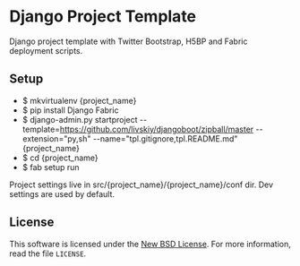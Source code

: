 # Django Project Template #

Django project template with Twitter Bootstrap, H5BP and Fabric deployment scripts.

## Setup ##

- $ mkvirtualenv {project_name}
- $ pip install Django Fabric
- $ django-admin.py startproject --template=https://github.com/livskiy/djangoboot/zipball/master --extension="py,sh" --name="tpl.gitignore,tpl.README.md" {project_name}
- $ cd {project_name}
- $ fab setup run

Project settings live in src/{project_name}/{project_name}/conf dir. Dev settings are used by default.

## License ##

This software is licensed under the [New BSD License][BSD]. For more
information, read the file ``LICENSE``.

[BSD]: http://opensource.org/licenses/BSD-3-Clause
